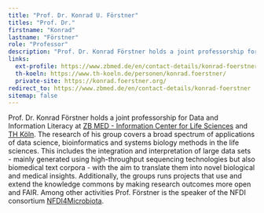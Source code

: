 ```yaml
---
title: "Prof. Dr. Konrad U. Förstner"
titles: "Prof. Dr."
firstname: "Konrad"
lastname: "Förstner"
role: "Professor"
description: "Prof. Dr. Konrad Förstner holds a joint professorship for Data and Information Literacy at TH Köln and ZB MED - Information Center for Life Sciences "
links:
  ext-profile: https://www.zbmed.de/en/contact-details/konrad-foerstner
  th-koeln: https://www.th-koeln.de/personen/konrad.foerstner/
  private-site: https://konrad.foerstner.org/
redirect_to: https://www.zbmed.de/en/contact-details/konrad-foerstner
sitemap: false
---
```


Prof. Dr. Konrad Förstner holds a joint professorship for Data and
Information Literacy at [ZB MED - Information Center for Life
Sciences](https://www.zbmed.de/en/research/research-at-zb-med/research-data-science-and-services/)
and [TH Köln](https://www.th-koeln.de/). The research of his group
covers a broad spectrum of applications of data science,
bioinformatics and systems biology methods in the life sciences. This
includes the integration and interpretation of large data sets -
mainly generated using high-throughput sequencing technologies but
also biomedical text corpora - with the aim to translate them into
novel biological and medical insights. Additionally, the groups runs
projects that use and extend the knowledge commons by making research
outcomes more open and FAIR. Among other activities Prof. Förstner is
the speaker of the NFDI consortium
[NFDI4Microbiota](https://nfdi4microbiota.de/).
